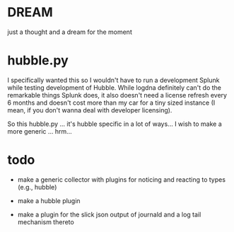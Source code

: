 # DREAM

just a thought and a dream for the moment

# hubble.py

I specifically wanted this so I wouldn't have to run a development Splunk while
testing development of Hubble. While logdna definitely can't do the remarkable
things Splunk does, it also doesn't need a license refresh every 6 months and
doesn't cost more than my car for a tiny sized instance (I mean, if you don't
wanna deal with developer licensing).

So this hubble.py ... it's hubble specific in a lot of ways... I wish to make a
more generic ... hrm...

# todo

* make a generic collector with plugins for noticing and reacting to types
  (e.g., hubble)

* make a hubble plugin

* make a plugin for the slick json output of journald and a log tail mechanism
  thereto
